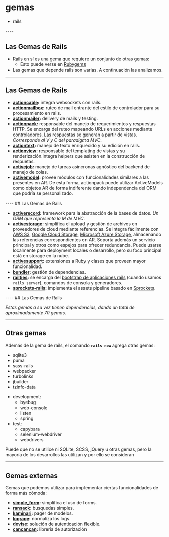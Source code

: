 # gemas

<div class="main-list">

* rails

</div>
----
<!-- .slide: data-auto-animate -->

## Las Gemas de Rails
* Rails en sí es una gema que requiere un conjunto de otras gemas:
  * Esto puede verse en [Rubygems](https://rubygems.org/gems/rails)
* Las gemas que depende rails son varias. A continuación las analizamos.
----
<!-- .slide: data-auto-animate -->
## Las Gemas de Rails
<div class="small">

* **[actioncable](https://github.com/rails/rails/tree/master/actioncable):**
  integra websockets con rails.
* **[actionmailbox](https://github.com/rails/rails/tree/master/actionmailbox):**
  ruteo de mail entrante del estilo de controlador para su procesamiento en
  rails.
* **[actionmailer](https://github.com/rails/rails/tree/master/actionmailer):**
  delivery de mails y testing.
* **[actionpack](https://github.com/rails/rails/tree/master/actionpack):**
  responsable del manejo de requerimientos y respuestas HTTP. Se encarga del
  ruteo mapeando URLs en acciones mediante controladores. Las respuestas se
  generan a partir de vistas. _Corresponde al V y C del paradigma MVC_.
* **[actiontext](https://github.com/rails/rails/tree/master/actiontext):**
  manejo de texto enriquecido y su edición en rails.
* **[actionview](https://github.com/rails/rails/tree/master/actionview):**
  responsable del templating de vistas y su renderización.Integra helpers que
  asisten en la construcción de respuetas.
* **[activejob](https://github.com/rails/rails/tree/master/activejob):**
  manejo de tareas asíncronas agnóstico del backend de manejo de colas.
* **[activemodel](https://github.com/rails/rails/tree/master/activemodel):**
  provee módulos con funcionalidades similares a las presentes en AR. De esta
  forma, actionpack puede utilizar ActiveModels como objetos AR de forma
  indiferente dando independencia del ORM que podría se personalizado.
</div>
----
<!-- .slide: data-auto-animate -->
## Las Gemas de Rails
<div class="small">

* **[activerecord](https://github.com/rails/rails/tree/master/activerecord):**
  framework para la abstracción de la bases de datos. _Un ORM que representa la
  M de MVC_.
* **[activestorage](https://github.com/rails/rails/tree/master/activestorage):**
  simplifica el upload y gestión de archivos en proveedores de cloud mediante
  referencias. Se integra fácilmente con [AWS S3](https://aws.amazon.com/s3/),
  [Google Cloud Storage](https://cloud.google.com/storage/docs/), [Microsoft Azure
  Storage](https://azure.microsoft.com/en-us/services/storage/), almacenando las
  referencias correspondientes en AR. Soporta además un servicio principal y
  otros como espejos para ofrecer redundancia. Puede usarse localmente para
  deployment locales o desarrollo, pero su foco principal está en storage en la
  nube.
* **[activesupport](https://github.com/rails/rails/tree/master/activesupport):**
  extensiones a Ruby y clases que proveen mayor funcionalidad.
* **[bundler](http://gembundler.com/):** gestión de dependencias.
* **[railties](https://github.com/rails/rails/tree/master/railties):** se encarga del
  [bootstrap de aplicaciones rails](https://guides.rubyonrails.org/initialization.html)
  (cuando usamos `rails server`),  comandos de consola y generadores.
* **[sprockets-rails](https://github.com/rails/sprockets-rails):** implementa el
  assets pipeline basado en [Sprockets](https://github.com/rails/sprockets).

<div>
----
<!-- .slide: data-auto-animate -->
## Las Gemas de Rails

_Estas gemas a su vez tienen dependencias, dando un total de aproximadamente 70
gemas_.

----
## Otras gemas

<div class="small">

Además de la gema de rails, el comando **`rails new`** agrega otras gemas:

<div class="container">

<div class="col">

* sqlite3
* puma
* sass-rails
* webpacker
* turbolinks
* jbuilder
* tzinfo-data

</div>
<div class="col">

* development:
  * byebug
  * web-console
  * listen
  * spring
* test:
  * capybara
  * selenium-webdriver
  * webdrivers

</div>
</div>
<div class="fragment" >

Puede que no se utilice ni SQLite, SCSS, jQuery u otras gemas, pero la mayoría
de los desarrollos las utilizan y por ello se consideran
</div>
</div>

----
## Gemas externas

Gemas que podemos utilizar para implementar ciertas funcionalidades de forma más
cómoda:

* **[simple_form](https://github.com/heartcombo/simple_form):** simplifica el
  uso de forms.
* **[ransack](https://github.com/activerecord-hackery/ransack):** busquedas
  simples.
* **[kaminari](https://github.com/kaminari/kaminari):** pager de modelos.
* **[lograge](https://github.com/roidrage/lograge):** normaliza los logs.
* **[devise](https://github.com/heartcombo/devise):** solución de autenticación
  flexible.
* **[cancancan](https://github.com/CanCanCommunity/cancancan):** librería de
  autorización
